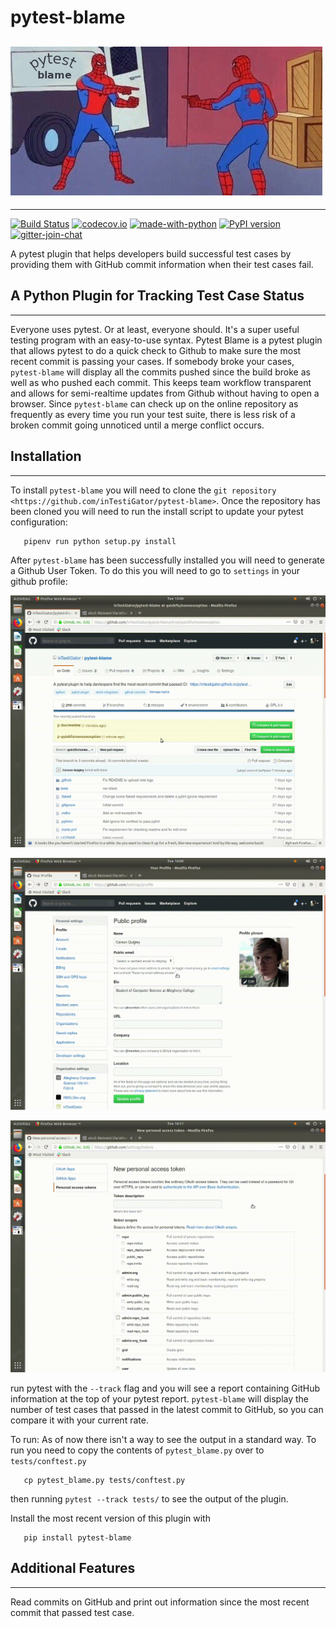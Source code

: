 # pytest-blame

## ![logo](.github/blame-icon.png "alt-text")

---

[![Build Status](https://api.travis-ci.com/inTestiGator/pytest-blame.svg?branch=master)](
https://travis-ci.com/inTestiGator/pytest-blame)
[![codecov.io](http://codecov.io/github/inTestiGator/pytest-blame/coverage.svg?branch=master)](
http://codecov.io/github/inTestiGator/pytest-blame?branch=master)
[![made-with-python](http://img.shields.io/badge/Made%20with-Python-blue.svg)](
https://www.python.org/)
[![PyPI version](https://img.shields.io/pypi/v/pytest-blame.svg)](https://pypi.org/project/pytest-blame/)
[![gitter-join-chat](https://badges.gitter.im/Join%20Chat.svg)](
https://gitter.im/pytest-blame/community)

A pytest plugin that helps developers build successful test cases by providing
them with GitHub commit information when their test cases fail.

## A Python Plugin for Tracking Test Case Status

---

Everyone uses pytest. Or at least, everyone should. It's a super useful testing
program with an easy-to-use syntax. Pytest Blame is a pytest plugin that allows
pytest to do a quick check to Github to make sure the most recent commit is
passing your cases. If somebody broke your cases, ``pytest-blame`` will display
all the commits pushed since the build broke as well as who pushed each commit.
This keeps team workflow transparent and allows for semi-realtime updates from
Github without having to open a browser. Since ``pytest-blame`` can check up on
the online repository as frequently as every time you run your test suite, there
is less risk of a broken commit going unnoticed until a merge conflict occurs.

## Installation

---

To install ``pytest-blame`` you will need to clone the `git repository
<https://github.com/inTestiGator/pytest-blame>`. Once the repository has been
cloned you will need to run the install script to update your pytest
configuration:

```
   pipenv run python setup.py install
```

After ``pytest-blame`` has been successfully installed you will need to generate
a Github User Token. To do this you will need to go to ``settings`` in your github
profile:

[![gif1](settings.gif)](
settings.gif)

[![gif2](gif2.gif)](
gif2.gif)

[![gif3](gif3.gif)](
gif3.gif)

run pytest with
the ``--track`` flag and you will see a report containing GitHub information at
the top of your pytest report. ``pytest-blame`` will display the number of test
cases that passed in the latest commit to GitHub, so you can compare it with your
current rate.

To run:
As of now there isn't a way to see the output in a standard way.
To run you need to copy the contents of ``pytest_blame.py`` over to ``tests/conftest.py``

```
   cp pytest_blame.py tests/conftest.py
```

then running ``pytest --track tests/`` to see the output of the plugin.

Install the most recent version of this plugin with

```
   pip install pytest-blame
```

## Additional Features

---

Read commits on GitHub and print out information since the most recent commit
that passed test case.
